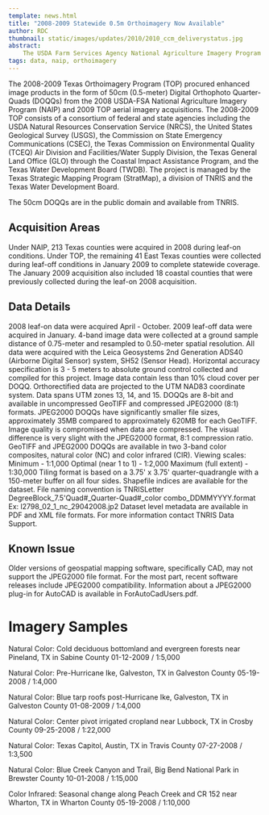 ```yaml
---
template: news.html
title: "2008-2009 Statewide 0.5m Orthoimagery Now Available"
author: RDC
thumbnail: static/images/updates/2010/2010_ccm_deliverystatus.jpg
abstract:
    The USDA Farm Services Agency National Agriculture Imagery Program (NAIP), with contribution from the State of Texas, acquired 1-meter multi spectral orthoimagery covering the entire state.
tags: data, naip, orthoimagery
---
```


The 2008-2009 Texas Orthoimagery Program (TOP) procured enhanced image products in the form of 50cm (0.5-meter) Digital Orthophoto Quarter-Quads (DOQQs) from the 2008 USDA-FSA National Agriculture Imagery Program (NAIP) and 2009 TOP aerial imagery acquisitions. The 2008-2009 TOP consists of a consortium of federal and state agencies including the USDA Natural Resources Conservation Service (NRCS), the United States Geological Survey (USGS), the Commission on State Emergency Communications (CSEC), the Texas Commission on Environmental Quality (TCEQ) Air Division and Facilities/Water Supply Division, the Texas General Land Office (GLO) through the Coastal Impact Assistance Program, and the Texas Water Development Board (TWDB). The project is managed by the Texas Strategic Mapping Program (StratMap), a division of TNRIS and the Texas Water Development Board.

The 50cm DOQQs are in the public domain and available from TNRIS.

## Acquisition Areas

Under NAIP, 213 Texas counties were acquired in 2008 during leaf-on conditions. Under TOP, the remaining 41 East Texas counties were collected during leaf-off conditions in January 2009 to complete statewide coverage. The January 2009 acquisition also included 18 coastal counties that were previously collected during the leaf-on 2008 acquisition.

## Data Details

2008 leaf-on data were acquired April - October.
2009 leaf-off data were acquired in January.
4-band image data were collected at a ground sample distance of 0.75-meter and resampled to 0.50-meter spatial resolution. All data were acquired with the Leica Geosystems 2nd Generation ADS40 (Airborne Digital Sensor) system, SH52 (Sensor Head).
Horizontal accuracy specification is 3 - 5 meters to absolute ground control collected and compiled for this project.
Image data contain less than 10% cloud cover per DOQQ.
Orthorectified data are projected to the UTM NAD83 coordinate system. Data spans UTM zones 13, 14, and 15.
DOQQs are 8-bit and available in uncompressed GeoTIFF and compressed JPEG2000 (8:1) formats.
JPEG2000 DOQQs have significantly smaller file sizes, approximately 35MB compared to approximately 620MB for each GeoTIFF. Image quality is compromised when data are compressed. The visual difference is very slight with the JPEG2000 format, 8:1 compression ratio.
GeoTIFF and JPEG2000 DOQQs are available in two 3-band color composites, natural color (NC) and color infrared (CIR).
Viewing scales:
Minimum - 1:1,000
Optimal (near 1 to 1) - 1:2,000
Maximum (full extent) - 1:30,000
Tiling format is based on a 3.75' x 3.75' quarter-quadrangle with a 150-meter buffer on all four sides. Shapefile indices are available for the dataset.
File naming convention is TNRISLetter DegreeBlock_7.5'Quad#_Quarter-Quad#_color combo_DDMMYYYY.format Ex: l2798_02_1_nc_29042008.jp2
Dataset level metadata are available in PDF and XML file formats.
For more information contact TNRIS Data Support.

## Known Issue

Older versions of geospatial mapping software, specifically CAD, may not support the JPEG2000 file format. For the most part, recent software releases include JPEG2000 compatibility. Information about a JPEG2000 plug-in for AutoCAD is available in ForAutoCadUsers.pdf.

# Imagery Samples

Natural Color: Cold deciduous bottomland and evergreen forests near Pineland, TX in Sabine County
01-12-2009 / 1:5,000

Natural Color: Pre-Hurricane Ike, Galveston, TX in Galveston County
05-19-2008 / 1:4,000

Natural Color: Blue tarp roofs post-Hurricane Ike, Galveston, TX in Galveston County
01-08-2009 / 1:4,000

Natural Color: Center pivot irrigated cropland near Lubbock, TX in Crosby County
09-25-2008 / 1:22,000

Natural Color: Texas Capitol, Austin, TX in Travis County
07-27-2008 / 1:3,500

Natural Color: Blue Creek Canyon and Trail, Big Bend National Park in Brewster County
10-01-2008 / 1:15,000

Color Infrared: Seasonal change along Peach Creek and CR 152 near Wharton, TX in Wharton County
05-19-2008 / 1:10,000
